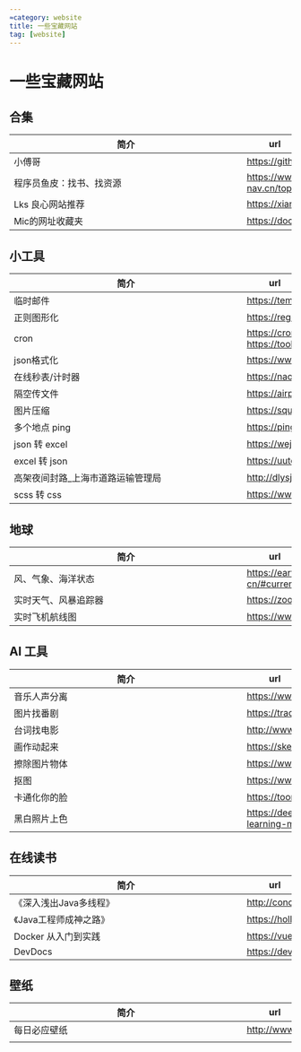 ```yaml
---
≈category: website
title: 一些宝藏网站
tag: [website]
---
```

# 一些宝藏网站

## 合集

| <div style="width:400px">简介</div> | <div style="width:100px">url</div>                 |
| ----------------------------------- | -------------------------------------------------- |
| 小傅哥                              | <https://github.com/fuzhengwei/CodeGuide>          |
| 程序员鱼皮：找书、找资源            | <https://www.code-nav.cn/topic/%E4%B9%A6%E7%B1%8D> |
| Lks 良心网站推荐                    | <https://xiangjianan.gitee.io/lks>                 |
| Mic的网址收藏夹                     | <https://doc.istio.tech>                           |

## 小工具

| <div style="width:400px">简介</div> | <div style="width:100px">url</div>                       |
| ----------------------------------- | -------------------------------------------------------- |
| 临时邮件                            | <https://temp-mail.org/zh>                               |
| 正则图形化                          | <https://regexper.com>                                   |
| cron                                | <https://cron.qqe2.com><br /><https://tool.lu/crontab>   |
| json格式化                          | <https://www.sojson.com>                                 |
| 在线秒表/计时器                     | <https://naozhong.net.cn/miaobiao/#enabled=0&msec=76662> |
| 隔空传文件                          | <https://airportal.cn>                                   |
| 图片压缩                            | <https://squoosh.app>                                    |
| 多个地点 ping                       | <https://ping.chinaz.com>                                |
| json 转 excel                       | <https://wejson.cn/json2excel/>                          |
| excel 转 json                       | <https://uutool.cn/excel2json/>                          |
| 高架夜间封路_上海市道路运输管理局   | <http://dlysj.sh.gov.cn/gjyjfl/index.html>               |
| scss 转 css                         | <https://www.sassmeister.com/>                           |

## 地球

| <div style="width:400px">简介</div> | <div style="width:100px">url</div>                               |
| ----------------------------------- | ---------------------------------------------------------------- |
| 风、气象、海洋状态                  | <https://earth.nullschool.net/zh-cn/#current/wind/surface/level> |
| 实时天气、风暴追踪器                | <https://zoom.earth>                                             |
| 实时飞机航线图                      | <https://www.flightradar24.com>                                  |



## AI 工具

| <div style="width:400px">简介</div> | <div style="width:100px">url</div>                    |
| ----------------------------------- | ----------------------------------------------------- |
| 音乐人声分离                        | <https://www.lalal.ai>                                |
| 图片找番剧                          | <https://trace.moe>                                   |
| 台词找电影                          | <http://www.zhaotaici.cn>                             |
| 画作动起来                          | <https://sketch.metademolab.com>                      |
| 擦除图片物体                        | <https://www.magiceraser.io>                          |
| 抠图                                | <https://www.backgrounderaser.io>                     |
| 卡通化你的脸                        | <https://toonme.com/result>                           |
| 黑白照片上色                        | <https://deepai.org/machine-learning-model/colorizer> |



## 在线读书

| <div style="width:400px">简介</div> | <div style="width:100px">url</div>                   |
| ----------------------------------- | ---------------------------------------------------- |
| 《深入浅出Java多线程》              | <http://concurrent.redspider.group/RedSpider.html>   |
| 《Java工程师成神之路》              | <https://hollischuang.gitee.io/tobetopjavaer/#/menu> |
| Docker 从入门到实践                 | <https://vuepress.mirror.docker-practice.com/>       |
| DevDocs                             | <https://devdocs.io>                                 |

## 壁纸

| <div style="width:400px">简介</div> | <div style="width:100px">url</div> |
| ----------------------------------- | ---------------------------------- |
| 每日必应壁纸                        | <http://www.miimage.cn>            |
|                                     |                                    |





